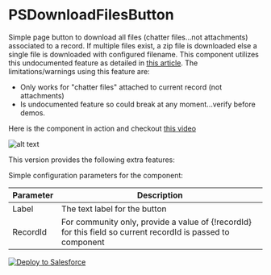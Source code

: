 # PSDownloadFilesButton
Simple page button to download all files (chatter files...not attachments) associated to a record. If multiple files exist, a zip file is downloaded else a single file is downloaded with configured filename. This component utilizes this undocumented feature as detailed in [this article](http://cropredysfdc.com/2016/03/16/download-multiple-contentversion-files-as-zip/). The limitations/warnings using this feature are:
* Only works for "chatter files" attached to current record (not attachments)
* Is undocumented feature so could break at any moment...verify before demos.

Here is the component in action and checkout [this video](https://github.com/thedges/PSDownloadFilesButton/blob/master/PSDownloadFilesButton.mp4) 

![alt text](https://github.com/thedges/PSDownloadFilesButton/blob/master/PSDownloadFilesButton.gif "Sample Image")

This version provides the following extra features:

Simple configuration parameters for the component:

| Parameter | Description |
| --------- | ----------- |
| Label | The text label for the button |
| RecordId | For community only, provide a value of {!recordId} for this field so current recordId is passed to component |

<a href="https://githubsfdeploy.herokuapp.com">
  <img alt="Deploy to Salesforce"
       src="https://raw.githubusercontent.com/afawcett/githubsfdeploy/master/deploy.png">
</a>
